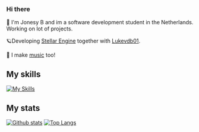 ### Hi there 

👋 I'm Jonesy B and im a software development student in the Netherlands.
Working on lot of projects.

🪐Developing [Stellar Engine](https://github.com/OuterCelestics/StellarEngine) together with [Lukevdb01](https://github.com/Lukevdb01).

🎹 I make [music](https://linktr.ee/Jonesy_b_music) too!

## My skills
  [![My Skills](https://skillicons.dev/icons?i=c,cpp,cs,dotnet,bash,unreal,unity,linux,git,vim,neovim)](https://skillicons.dev)

## My stats 
<a href="#">![Github stats](https://github-readme-stats.vercel.app/api?username=jonesy-b-dev\&include_all_commits=true&theme=blueberry&count_private=true&hide_border=true&line_height=20)</a>
<a href="#">![Top Langs](https://github-readme-stats.vercel.app/api/top-langs/?username=jonesy-b-dev&layout=compact&theme=blueberry&count_private=true&hide_border=true)</a>
